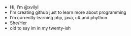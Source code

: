 - Hi, I’m @xvilyl
- I'm creating github just to learn more about programming
- I’m currently learning php, java, c# and phython
- She/Her
- old to say im in my twenty-ish

<!---
xvilyl/xvilyl is a ✨ special ✨ repository because its `README.md` (this file) appears on your GitHub profile.
You can click the Preview link to take a look at your changes.
--->
